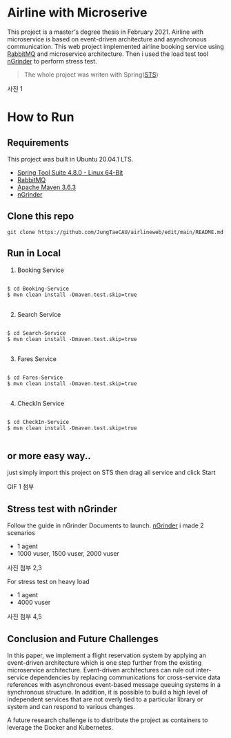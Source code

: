 Airline with Microserive
=============
This project is a master's degree thesis in February 2021. Airline with microservice is based on event-driven architecture and
asynchronous communication. This web project implemented airline booking service using [RabbitMQ](https://www.rabbitmq.com/) and microservice architecture. 
Then i used the load test tool [nGrinder](http://naver.github.io/ngrinder/) to perform stress test.
> The whole project was writen with Spring([STS](https://spring.io/tools))

사진 1

How to Run
=============
Requirements
-------------
This project was built in Ubuntu 20.04.1 LTS.
* [Spring Tool Suite 4.8.0 - Linux 64-Bit](https://spring.io/tools)
* [RabbitMQ](https://www.rabbitmq.com/)
* [Apache Maven 3.6.3](https://maven.apache.org/)
* [nGrinder](http://naver.github.io/ngrinder/)

Clone this repo
-------------
    git clone https://github.com/JungTaeCAU/airlineweb/edit/main/README.md

Run in Local
-------------
1. Booking Service
<pre>
<code>
$ cd Booking-Service 
$ mvn clean install -Dmaven.test.skip=true
</code>
</pre>
2. Search Service
<pre>
<code>
$ cd Search-Service
$ mvn clean install -Dmaven.test.skip=true
</code>
</pre>    
3. Fares Service
<pre>
<code>
$ cd Fares-Service
$ mvn clean install -Dmaven.test.skip=true
</code>
</pre>    
4. CheckIn Service
<pre>
<code>
$ cd CheckIn-Service
$ mvn clean install -Dmaven.test.skip=true
</code>
</pre>    

or more easy way..
-------------
just simply import this project on STS then drag all service and click Start

GIF 1 첨부

Stress test with nGrinder
-------------
Follow the guide in nGrinder Documents to launch. [nGrinder](http://naver.github.io/ngrinder/)
i made 2 scenarios
+ 1 agent
+ 1000 vuser, 1500 vuser, 2000 vuser

사진 첨부 2,3

For stress test on heavy load
+ 1 agent
+ 4000 vuser

사진 첨부 4,5

Conclusion and Future Challenges
-------------
In this paper, we implement a flight reservation system by applying an event-driven architecture which is one step further from the existing microservice architecture. 
Event-driven architectures can rule out inter-service dependencies by replacing communications for cross-service data references with asynchronous event-based message queuing systems in a synchronous structure.
In addition, it is possible to build a high level of independent services that are not overly tied to a particular library or system and can respond to various changes.

A future research challenge is to distribute the project as containers to leverage the Docker and Kubernetes.
